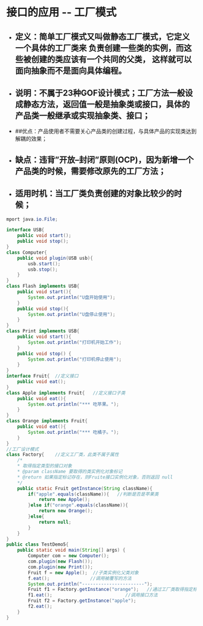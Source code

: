# 接口的应用 -- 工厂模式

+ ## 定义：简单工厂模式又叫做静态工厂模式，它定义一个具体的工厂类来 负责创建一些类的实例，而这些被创建的类应该有一个共同的父类， 这样就可以面向抽象而不是面向具体编程。

+ ## 说明：不属于23种GOF设计模式；工厂方法一般设成静态方法，返回值一般是抽象类或接口，具体的产品类一般继承或实现抽象类、接口；

+ ##优点：产品使用者不需要关心产品类的创建过程，与具体产品的实现类达到解耦的效果；

+ ## 缺点：违背”开放–封闭”原则(OCP)，因为新增一个产品类的时候，需要修改原先的工厂方法；

+ ## 适用时机：当工厂类负责创建的对象比较少的时候；

```java
mport java.io.File;

interface USB{
    public void start();
    public void stop();
}
class Computer{
    public void plugin(USB usb){
        usb.start();
        usb.stop();
    }
}
class Flash implements USB{
    public void start(){
        System.out.println("U盘开始使用");
    }
    public void stop(){
        System.out.println("U盘停止使用");
    }
}
class Print implements USB{
    public void start(){
        System.out.println("打印机开始工作");
    }
    public void stop() {
        System.out.println("打印机停止使用");
    }
}
interface Fruit{  //定义接口
    public void eat();
}
class Apple implements Fruit{   //定义接口子类
    public void eat(){
        System.out.println("*** 吃苹果。");
    }
}
class Orange implements Fruit{
    public void eat(){
        System.out.println("*** 吃橘子。");
    }
}
//工厂设计模式
class Factory{    //定义工厂类，此类不属于属性
    /*
    * 取得指定类型的接口对象
    * @param className 要取得的类实例化对象标记
    * @return 如果指定标记存在，则Fruite接口实例化对象，否则返回 null
    */
    public static Fruit getInstance(String className){
        if("apple".equals(className)){   //判断是否是苹果类
            return new Apple();
        }else if("orange".equals(className)){
            return new Orange();
        }else{
            return null;
        }
    }
}
public class TestDemo5{
    public static void main(String[] args) {
        Computer com = new Computer();
        com.plugin(new Flash());
        com.plugin(new Print());
        Fruit f = new Apple();  //子类实例化父类对象
        f.eat();               //调用被覆写的方法
        System.out.println("-----------------------");
        Fruit f1 = Factory.getInstance("orange");   //通过工厂类取得指定标记的对象
        f1.eat();                           //调用接口方法
        Fruit f2 = Factory.getInstance("apple");
        f2.eat();
    }
}
```
